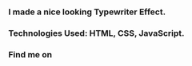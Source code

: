 ### I made a nice looking Typewriter Effect.

### Technologies Used: HTML, CSS, JavaScript.

### Find me on